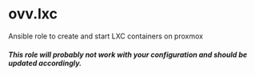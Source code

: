ovv.lxc
=======

Ansible role to create and start LXC containers on proxmox

##### This role will probably not work with your configuration and should be updated accordingly.
